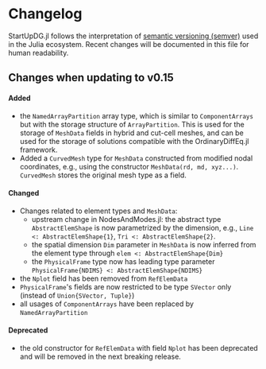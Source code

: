 # Changelog

StartUpDG.jl follows the interpretation of [semantic versioning (semver)](https://julialang.github.io/Pkg.jl/dev/compatibility/#Version-specifier-format-1) used in the Julia ecosystem. Recent changes will be documented in this file for human readability.

## Changes when updating to v0.15

#### Added 

* the `NamedArrayPartition` array type, which is similar to `ComponentArrays` but with the storage structure of `ArrayPartition`. This is used for the storage of `MeshData` fields in hybrid and cut-cell meshes, and can be used for the storage of solutions compatible with the OrdinaryDiffEq.jl framework. 
* Added a `CurvedMesh` type for `MeshData` constructed from modified nodal coordinates, e.g., using the constructor `MeshData(rd, md, xyz...)`. `CurvedMesh` stores the original mesh type as a field. 

#### Changed

* Changes related to element types and `MeshData`:
  * upstream change in NodesAndModes.jl: the abstract type `AbstractElemShape` is now parametrized by the dimension, e.g., `Line <: AbstractElemShape{1}`, `Tri <: AbstractElemShape{2}`. 
  * the spatial dimension `Dim` parameter in `MeshData` is now inferred from the element type through `elem <: AbstractElemShape{Dim}`
  * the `PhysicalFrame` type now has leading type parameter `PhysicalFrame{NDIMS} <: AbstractElemShape{NDIMS}`
* the `Nplot` field has been removed from `RefElemData`
* `PhysicalFrame`'s fields are now restricted to be type `SVector` only (instead of `Union{SVector, Tuple}`)
* all usages of `ComponentArrays` have been replaced by `NamedArrayPartition`

#### Deprecated

* the old constructor for `RefElemData` with field `Nplot` has been deprecated and will be removed in the next breaking release. 

